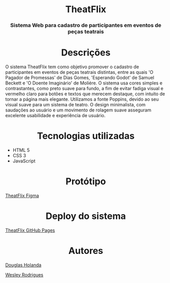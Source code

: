 <h1 align="center" width="100%"> TheatFlix </h1>


<h3 align="center"> Sistema Web para cadastro de participantes em eventos de peças teatrais </h3>



<h1 align="center"> Descrições </h1>

<p align="center">

O sistema TheatFlix tem como objetivo promover o cadastro de participantes em eventos de peças teatrais distintas, entre as quais 'O Pagador de Promessas' de Dias Gomes, 'Esperando Godot' de Samuel Beckett e 'O Doente Imaginário' de Moliére. 
O sistema usa cores simples e contrastantes, como preto suave para fundo, a fim de evitar fadiga visual e vermelho claro para botões e textos que merecem destaque, com intuito de tornar a página mais elegante. Utilizamos a fonte Poppins, devido ao seu visual suave para um sistema de teatro. O design minimalista, com saudações ao usuário e um movimento de rolagem suave asseguram excelente usabilidade e experiência de usuário.
  
</p>

<h1 align="center" width="100%"> Tecnologias utilizadas </h1>

<p align="center">

* HTML 5
* CSS 3
* JavaScript
  
</p>

<h1 align="center" width="100%"> Protótipo </h1>

<p align-"center">

[TheatFlix Figma](https://www.figma.com/design/0Q3hnLTevQnk1jgfU1jgmK/THEATER?node-id=0-1&t=vXfR4LAJybFvN8zC-1)

</p>

<h1 align="center" width="100%"> Deploy do sistema </h1>

<p align-"center">

[TheatFlix GitHub Pages](https://doug16yanc.github.io/atividade-pratica-web2/)

</p>

<h1 align="center"> Autores </h1>

<p>

[Douglas Holanda](https://github.com/Doug16Yanc)

[Wesley Rodrigues](https://github.com/Wesley00s)

</p>

